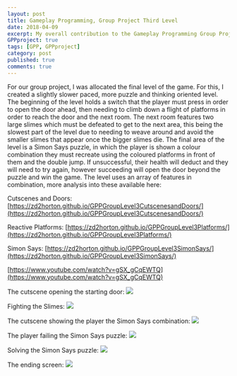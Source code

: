 ```yaml
---
layout: post
title: Gameplay Programming, Group Project Third Level
date: 2018-04-09
excerpt: My overall contribution to the Gameplay Programming Group Project.
GPPproject: true
tags: [GPP, GPPproject]
category: post
published: true
comments: true
---
```

For our group project, I was allocated the final level of the game. For this, I created a slightly slower paced, more puzzle and thinking oriented level. The beginning of the level holds a switch that the player must press in order to open the door ahead, then needing to climb down a flight of platforms in order to reach the door and the next room. The next room features two large slimes which must be defeated to get to the next area, this being the slowest part of the level due to needing to weave around and avoid the smaller slimes that appear once the bigger slimes die. The final area of the level is a Simon Says puzzle, in which the player is shown a colour combination they must recreate using the coloured platforms in front of them and the double jump. If unsuccessful, their health will deduct and they will need to try again, however succeeding will open the door beyond the puzzle and win the game. 
The level uses an array of features in combination, more analysis into these available here:

Cutscenes and Doors: [https://zd2horton.github.io/GPPGroupLevel3CutscenesandDoors/](https://zd2horton.github.io/GPPGroupLevel3CutscenesandDoors/)

Reactive Platforms: [https://zd2horton.github.io/GPPGroupLevel3Platforms/](https://zd2horton.github.io/GPPGroupLevel3Platforms/)

Simon Says: [https://zd2horton.github.io/GPPGroupLevel3SimonSays/](https://zd2horton.github.io/GPPGroupLevel3SimonSays/)


[https://www.youtube.com/watch?v=gSX_gCqEWTQ](https://www.youtube.com/watch?v=gSX_gCqEWTQ)

The cutscene opening the starting door:
<a href="https://i.imgur.com/VCr6g7I.png"><img src="https://i.imgur.com/VCr6g7I.png"></a>

Fighting the Slimes:
<a href="https://i.imgur.com/Fa1ohct.png"><img src="https://i.imgur.com/Fa1ohct.png"></a>

The cutscene showing the player the Simon Says combination:
<a href="https://i.imgur.com/ZXJizrJ.png"><img src="https://i.imgur.com/ZXJizrJ.png"></a>

The player failing the Simon Says puzzle:
<a href="https://i.imgur.com/cGnHnIL.png"><img src="https://i.imgur.com/cGnHnIL.png"></a>

Solving the Simon Says puzzle:
<a href="https://i.imgur.com/4OX9SWM.png"><img src="https://i.imgur.com/4OX9SWM.png"></a>

The ending screen:
<a href="https://i.imgur.com/sOhENq0.png"><img src="https://i.imgur.com/sOhENq0.png"></a>
